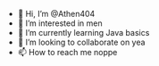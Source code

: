 - 👋 Hi, I’m @Athen404
- 👀 I’m interested in men
- 🌱 I’m currently learning Java basics
- 💞️ I’m looking to collaborate on yea
- 📫 How to reach me noppe

<!---
Athen404/Athen404 is a ✨ special ✨ repository because its `README.md` (this file) appears on your GitHub profile.
You can click the Preview link to take a look at your changes.
--->
